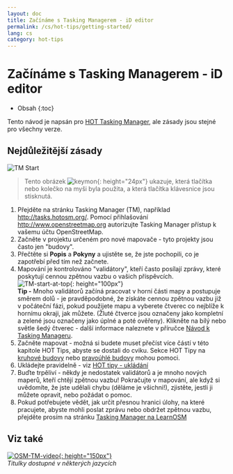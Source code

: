 ```yaml
---
layout: doc
title: Začínáme s Tasking Managerem - iD editor
permalink: /cs/hot-tips/getting-started/
lang: cs
category: hot-tips
---
```


Začínáme s Tasking Managerem - iD editor
============

- Obsah
{:toc}

Tento návod je napsán pro [HOT Tasking Manager](http://tasks.hotosm.org/), ale zásady jsou stejné pro všechny verze.  

Nejdůležitější zásady
--------------

![TM Start][]

> Tento obrázek ![keymon]{: height="24px"} ukazuje, která tlačítka nebo kolečko na myši byla použita, a která tlačítka klávesnice jsou stisknutá.  

1. Přejděte na stránku Tasking Manager (TM), například <http://tasks.hotosm.org/>. Pomocí přihlašování <http://www.openstreetmap.org> autorizujte Tasking Manager přístup k vašemu účtu OpenStreetMap.  
2. Začněte v projektu určeném pro nové mapovače - tyto projekty jsou často jen "budovy".  
3. Přečtěte si **Popis** a **Pokyny** a ujistěte se, že jste pochopili, co je zapotřebí před tím než začnete. 
4. Mapování je kontrolováno "validátory", kteří často posílají zprávy, které poskytují cennou zpětnou vazbu o vašich příspěvcích.  
![TM-start-at-top]{: height="100px"}  
**Tip -** Mnoho validátorů začíná pracovat v horní části mapy a postupuje směrem dolů - je pravděpodobné, že získáte cennou zpětnou vazbu již v počáteční fázi, pokud použijete mapu a vyberete čtverec co nejblíže k hornímu okraji, jak můžete. (Žluté čtverce jsou označeny jako kompletní a zelené jsou označeny jako úplné a poté ověřeny). Klikněte na bílý nebo světle šedý čtverec - další informace naleznete v příručce [Návod k Tasking Manageru](/cs/coordination/tasking-manager/).  
5. Začněte mapovat - možná si budete muset přečíst více částí v této kapitole HOT Tips, abyste se dostali do cviku. Sekce HOT Tipy na [kruhové budovy](/cs/hot-tips/tracing-round-buildings/) nebo [pravoúhlé budovy](/cs/hot-tips/hot-tips/tracing-rectangular-buildings/) mohou pomoci.  
6. Ukládejte pravidelně - viz [HOT tipy - ukládání](/cs/hot-tips/saving/)  
4. Buďte trpěliví - někdy je nedostatek validátorů a je mnoho nových maperů, kteří chtějí zpětnou vazbu! Pokračujte v mapování, ale když si uvědomíte, že jste udělali chybu (děláme je všichni!), zjistěte, jestli ji můžete opravit, nebo požádat o pomoc.  
5. Pokud potřebujete vědět, jak určit přesnou hranici úlohy, na které pracujete, abyste mohli poslat zprávu nebo obdržet zpětnou vazbu, přejděte prosím na stránku [Tasking Manager na LearnOSM](/cs/coordination/tasking-manager/#referring-to-a-particular-square-when-sending-an-email)  

Viz také  
---------

[![OSM-TM-video]{: height="150px"}](https://www.youtube.com/watch?v=_feTGQXLf_M&list=PLb9506_-6FMHZ3nwn9heri3xjQKrSq1hN&index=9 "Humanitární tým OpenStreetMap - Tasking Manager Výuková Videa")  
*Titulky dostupné v některých jazycích*  


[TM-start-at-top]:/images/hot-tips/TM-start-at-top-1.png
[TM Start]:/images/hot-tips/tm_start.gif "Tasking Manager vybírá čtverec který se načítá do iD editoru"
[keymon]:/images/hot-tips/keymon.png
[mark task as done]:/images/hot-tips/mark-task-as-done.png
[OSM-TM-video]: /images/hot-tips/OSM-TM-video.png "Humanitární tým OpenStreetMap - Tasking Manager Výuková Videa"